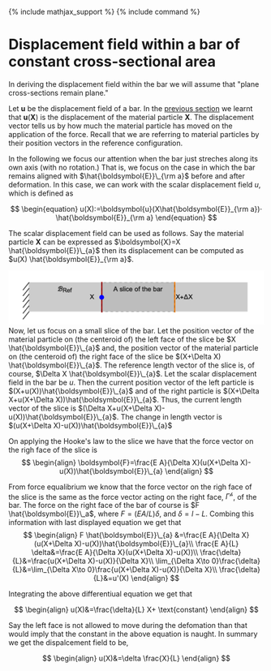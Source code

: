 {% include mathjax_support %}
{% include command %}

# Displacement field within a bar of constant cross-sectional area

In deriving the displacement field within the bar we will assume that "plane cross-sections remain plane." 

<!-- 
HK_DONE: Need to explain what it means to say plane sections remain plane. Done in class. 

HK_DONE: Need to present the vector form of the Hook'e law.

Consider the following surface 
$$
\begin{equation}
\{X_2\hat{\boldsymbol{E}}_2+\}
\end{equation}
$$   -->

Let $\boldsymbol{u}$ be the displacement field of a bar. In the [previous section](./Bars2.md) we learnt that $\boldsymbol{u}(\boldsymbol{X})$ is the displacement of the material particle $\boldsymbol{X}$. The displacement vector tells us by how much the material particle has moved  on the application of the force. Recall that we are referring to material particles by their position vectors in the reference configuration.  

In the following we focus our attention when the bar just streches along its own axis (with no rotation.) That is, we focus on the case in which  the bar remains aligned with $\hat{\boldsymbol{E}}\_{\rm a}$ before and after deformation. In this case, we can work with the scalar displacement field $u$, which is defined as 

$$
\begin{equation}
u(X):=\boldsymbol{u}(X\hat{\boldsymbol{E}}_{\rm a})⋅ \hat{\boldsymbol{E}}_{\rm a}
\end{equation}
$$

The scalar displacement field can be used as follows. Say the material particle $\boldsymbol{X}$ can be expressed as $\boldsymbol{X}=X \hat{\boldsymbol{E}}\_{a}$ then its  displacement can be computed as $u(X) \hat{\boldsymbol{E}}_{\rm a}$. 

![](2021-09-21-16-29-16.png)
Now, let us focus on a small slice of the bar. Let the position vector of the material particle on (the centeroid of) the left face of the slice be $X \hat{\boldsymbol{E}}\_{a}$ and, the position vector of the material particle on (the centeroid of) the right face of the slice be  $(X+\Delta X) \hat{\boldsymbol{E}}\_{a}$. The reference length vector of the slice is, of course, $\Delta X \hat{\boldsymbol{E}}\_{a}$. Let the scalar displacement field in the bar be   $u$. Then the current position vector of the left particle is $(X+u(X))\hat{\boldsymbol{E}}\_{a}$ and of the right particle is $(X+\Delta X+u(X+\Delta X))\hat{\boldsymbol{E}}\_{a}$. Thus, the current length vector of the slice is $(\Delta X+u(X+\Delta X)-u(X))\hat{\boldsymbol{E}}\_{a}$. The change in length vector is $(u(X+\Delta X)-u(X))\hat{\boldsymbol{E}}\_{a}$

On applying the Hooke's law to the slice we have that the force vector on the righ face of the slice is
$$
\begin{align}
\boldsymbol{F}=\frac{E A}{\Delta X}(u(X+\Delta X)-u(X))\hat{\boldsymbol{E}}\_{a}
\end{align}
$$ 

From force equalibrium we know that the force vector on the righ face of the slice is the same as the force vector acting on the right face, $\Gamma^{\mathscr{h}}$, of the bar. The force on the right face of the bar of course is $F \hat{\boldsymbol{E}}\_a$, where $F= (E A/L) \delta$, and $\delta = l-L$. Combing this information with last displayed equation we get that
$$
\begin{align}
F \hat{\boldsymbol{E}}\_{a} &=\frac{E A}{\Delta X}(u(X+\Delta X)-u(X))\hat{\boldsymbol{E}}\_{a}\\
\frac{E A}{L} \delta&=\frac{E A}{\Delta X}(u(X+\Delta X)-u(X))\\
 \frac{\delta}{L}&=\frac{u(X+\Delta X)-u(X)}{\Delta X}\\
 \lim_{\Delta X\to 0}\frac{\delta}{L}&=\lim_{\Delta X\to 0}\frac{u(X+\Delta X)-u(X)}{\Delta X}\\
 \frac{\delta}{L}&=u'(X)
\end{align}
$$


Integrating the above differentiual equation we get that

$$
\begin{align}
 u(X)&=\frac{\delta}{L} X+ \text{constant}
\end{align}
$$

Say the left face is not allowed to move during the defomation than that would imply that the constant in the above equation is naught. In summary we get the dispalcement field to be, 

$$
\begin{align}
 u(X)&=\delta \frac{X}{L} 
\end{align}
$$



